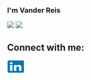 ### I'm Vander Reis

<!--
**Vander-Reis/Vander-Reis** is a ✨ _special_ ✨ repository because its `README.md` (this file) appears on your GitHub profile.

Here are some ideas to get you started:

- 🔭 I’m currently working on ...
- 🌱 I’m currently learning ...
- 👯 I’m looking to collaborate on ...
- 🤔 I’m looking for help with ...
- 💬 Ask me about ...
- 📫 How to reach me: ...
- 😄 Pronouns: ...
- ⚡ Fun fact: ...
-->

<div>
<img src="https://github-readme-stats.vercel.app/api?username=Vander-Reis&show_icons=true&theme=dracula&include_all_commits=true&count_private=true">
<img src="https://github-readme-stats.vercel.app/api/top-langs/?username=Vander-Reis&layout=compact&langs_count=16&theme=dracula">

</div>

<div>
  <h2>Connect with me:</h2>
  <a  href="https://www.linkedin.com/in/vander-reis-044163201/" target="_blank">
    <img align="center" alt="Vander-linkedin" height="30" width="40" src="https://raw.githubusercontent.com/devicons/devicon/master/icons/linkedin/linkedin-original.svg"                 style="max-   width:100%;"/>
  </a>
</div>

